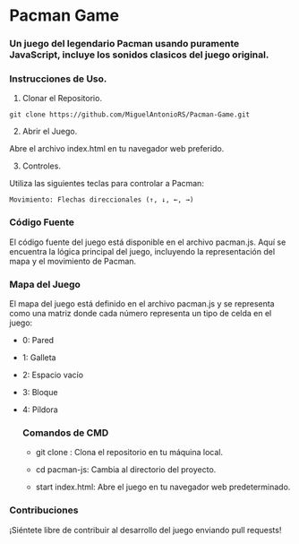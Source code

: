 # Pacman Game
 
### Un juego del legendario Pacman usando puramente JavaScript, incluye los sonidos clasicos del juego original. 

### Instrucciones de Uso.
 
  1. Clonar el Repositorio.
    
    git clone https://github.com/MiguelAntonioRS/Pacman-Game.git 

  2. Abrir el Juego.

  Abre el archivo index.html en tu navegador web preferido.

  3. Controles.

Utiliza las siguientes teclas para controlar a Pacman:

    Movimiento: Flechas direccionales (↑, ↓, ←, →)
    
### Código Fuente

El código fuente del juego está disponible en el archivo pacman.js. Aquí se encuentra la lógica principal del juego, incluyendo la representación del mapa y el movimiento de Pacman.

### Mapa del Juego

El mapa del juego está definido en el archivo pacman.js y se representa como una matriz donde cada número representa un tipo de celda en el juego:

* 0: Pared

* 1: Galleta

* 2: Espacio vacío

* 3: Bloque

* 4: Píldora

  ### Comandos de CMD

    * git clone <URL>: Clona el repositorio en tu máquina local.
      
    * cd pacman-js: Cambia al directorio del proyecto.
      
    * start index.html: Abre el juego en tu navegador web predeterminado.
 
      
### Contribuciones

¡Siéntete libre de contribuir al desarrollo del juego enviando pull requests!
